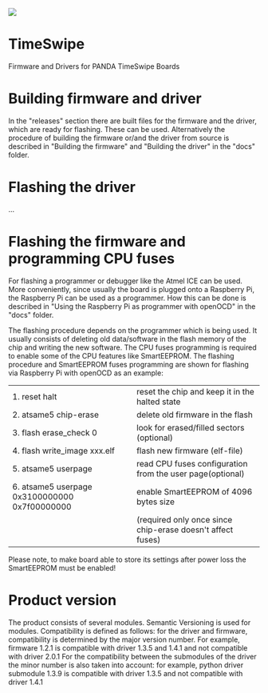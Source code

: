 ![](https://github.com/iluxa/TimeSwipe/workflows/driver%20build/badge.svg)

# TimeSwipe
Firmware and Drivers for PANDA TimeSwipe Boards

# Building firmware and driver

In the "releases" section there are built files for the firmware and the driver, which are ready for flashing. These can be used. Alternatively the procedure of building the firmware or/and the driver from source is described in "Building the firmware" and "Building the driver" in the "docs" folder. 

# Flashing the driver

...

# Flashing the firmware and programming CPU fuses

For flashing a programmer or debugger like the Atmel ICE can be used. More conveniently, since usually the board is plugged onto a Raspberry Pi, the Raspberry Pi can be used as a programmer. How this can be done is described in "Using the Raspberry Pi as programmer with openOCD" in the "docs" folder. <br />

The flashing procedure depends on the programmer which is being used. It usually consists of deleting old data/software in the flash memory of the chip and writing the new software.
The CPU fuses programming is required to enable some of the CPU features like SmartEEPROM. 
The flashing procedure and SmartEEPROM fuses programming are shown for flashing via Raspberry Pi with openOCD as an example:

|                                                 |                                                                | 
|-------------------------------------------------|  --------------------------------------------------------------|              
|1. reset halt                                    |   reset the chip and keep it in the halted state               |
|2. atsame5 chip-erase	                          |   delete old firmware in the flash                             |
|3. flash erase_check 0		                      |   look for erased/filled sectors (optional)                    |
|4. flash write_image xxx.elf	                  |   flash new firmware (elf-file)                                |
|5. atsame5 userpage                              |   read CPU fuses configuration from the user page(optional)    |
|6. atsame5 userpage 0x3100000000 0x7f00000000    |   enable SmartEEPROM of 4096 bytes size                        |         
|                                                 |   (required only once since chip-erase doesn't affect fuses)   | 

Please note, to make board able to store its settings after power loss the SmartEEPROM must be enabled!


# Product version

The product consists of several modules. Semantic Versioning is used for modules.
Compatibility is defined as follows: for the driver and firmware, compatibility is determined by the major version number.
For example, firmware 1.2.1 is compatible with driver 1.3.5 and 1.4.1 and not compatible with driver 2.0.1
For the compatibility between the submodules of the driver the minor number is also taken into account: for example,
python driver submodule 1.3.9 is compatible with driver 1.3.5 and not compatible with  driver 1.4.1


